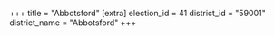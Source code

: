 +++
title = "Abbotsford"
[extra]
election_id = 41
district_id = "59001"
district_name = "Abbotsford"
+++
